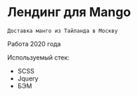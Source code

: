 # Лендинг для Mango
`Доставка манго из Тайланда в Москву`

Работа 2020 года

Используемый стек:
* SCSS
* Jquery
* БЭМ
